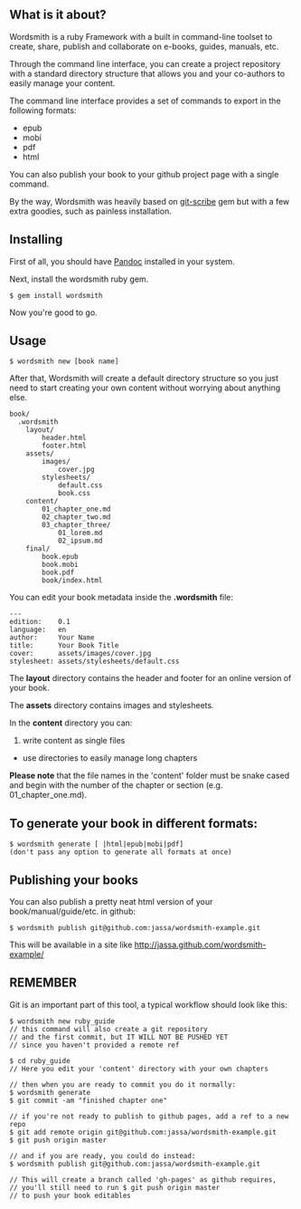 ## What is it about?

Wordsmith is a ruby Framework with a built in command-line toolset to create, share, publish and collaborate on e-books, guides, manuals, etc.

Through the command line interface, you can create a project repository with a standard directory structure that allows you and your co-authors to easily manage your content.

The command line interface provides a set of commands to export in the following formats:
  
  * epub
  * mobi
  * pdf
  * html

You can also publish your book to your github project page with a single command.

By the way, Wordsmith was heavily based on [git-scribe][gitscribe] gem but with a few
extra goodies, such as painless installation.

[gitscribe]: https://github.com/schacon/git-scribe

## Installing

First of all, you should have [Pandoc][pandoc] installed in your system.

[pandoc]: http://johnmacfarlane.net/pandoc/installing.html

Next, install the wordsmith ruby gem.

    $ gem install wordsmith

Now you're good to go.

## Usage

    $ wordsmith new [book name]

After that, Wordsmith will create a default directory structure so you just need to start
creating your own content without worrying about anything else.

	book/
	  .wordsmith
		layout/
			header.html
			footer.html
		assets/
			images/
				cover.jpg
			stylesheets/
				default.css
				book.css	
		content/	
			01_chapter_one.md
			02_chapter_two.md
			03_chapter_three/
				01_lorem.md
				02_ipsum.md
		final/
			book.epub
			book.mobi
			book.pdf
			book/index.html

You can edit your book metadata inside the **.wordsmith** file:

    ---
    edition:    0.1
    language:   en
    author:     Your Name
    title:      Your Book Title
    cover:      assets/images/cover.jpg
    stylesheet: assets/stylesheets/default.css

The **layout** directory contains the header and footer for an online version of your book.

The **assets** directory contains images and stylesheets.

In the **content** directory you can:

1. write content as single files
* use directories to easily manage long chapters

**Please note** that the file names in the 'content' folder must be snake cased and begin with the number of the chapter or section (e.g. 01_chapter_one.md).

## To generate your book in different formats:

    $ wordsmith generate [ |html|epub|mobi|pdf] 
    (don't pass any option to generate all formats at once)

## Publishing your books

You can also publish a pretty neat html version of your book/manual/guide/etc. in github:

    $ wordsmith publish git@github.com:jassa/wordsmith-example.git
  
This will be available in a site like http://jassa.github.com/wordsmith-example/

## REMEMBER
Git is an important part of this tool, a typical workflow should look like this:

    $ wordsmith new ruby_guide
    // this command will also create a git repository 
    // and the first commit, but IT WILL NOT BE PUSHED YET
    // since you haven't provided a remote ref
    
    $ cd ruby_guide
    // Here you edit your 'content' directory with your own chapters
    
    // then when you are ready to commit you do it normally:
    $ wordsmith generate
    $ git commit -am "finished chapter one"
    
    // if you're not ready to publish to github pages, add a ref to a new repo
    $ git add remote origin git@github.com:jassa/wordsmith-example.git
    $ git push origin master
    
    // and if you are ready, you could do instead:
    $ wordsmith publish git@github.com:jassa/wordsmith-example.git

    // This will create a branch called 'gh-pages' as github requires,
    // you'll still need to run $ git push origin master 
    // to push your book editables
